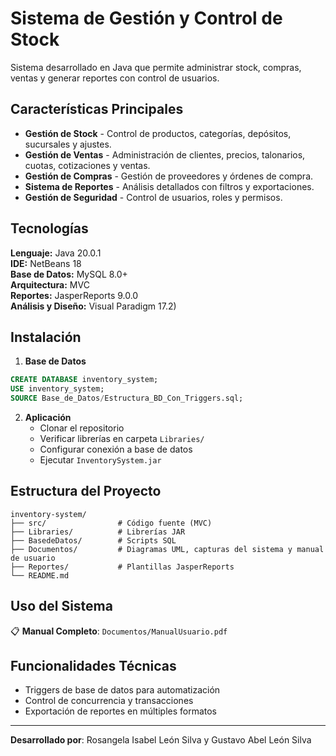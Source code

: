 # Sistema de Gestión y Control de Stock

Sistema desarrollado en Java que permite administrar stock, compras, ventas y generar reportes con control de usuarios.

## Características Principales

* **Gestión de Stock** - Control de productos, categorías, depósitos, sucursales y ajustes.
* **Gestión de Ventas** - Administración de clientes, precios, talonarios, cuotas, cotizaciones y ventas.
* **Gestión de Compras** - Gestión de proveedores y órdenes de compra.
* **Sistema de Reportes** - Análisis detallados con filtros y exportaciones.
* **Gestión de Seguridad** - Control de usuarios, roles y permisos.

## Tecnologías

**Lenguaje:** Java 20.0.1  
**IDE:** NetBeans 18  
**Base de Datos:** MySQL 8.0+  
**Arquitectura:** MVC  
**Reportes:** JasperReports 9.0.0  
**Análisis y Diseño:** Visual Paradigm 17.2)

## Instalación

1. **Base de Datos**
```sql
CREATE DATABASE inventory_system;
USE inventory_system;
SOURCE Base_de_Datos/Estructura_BD_Con_Triggers.sql;
```

2. **Aplicación**
   - Clonar el repositorio
   - Verificar librerías en carpeta `Libraries/`
   - Configurar conexión a base de datos
   - Ejecutar `InventorySystem.jar`

## Estructura del Proyecto

```
inventory-system/
├── src/                # Código fuente (MVC)
├── Libraries/          # Librerías JAR
├── BasedeDatos/        # Scripts SQL
├── Documentos/         # Diagramas UML, capturas del sistema y manual de usuario
├── Reportes/           # Plantillas JasperReports
└── README.md
```

## Uso del Sistema

📋 **Manual Completo**: `Documentos/ManualUsuario.pdf`

## Funcionalidades Técnicas

* Triggers de base de datos para automatización
* Control de concurrencia y transacciones
* Exportación de reportes en múltiples formatos

---

**Desarrollado por**: Rosangela Isabel León Silva y Gustavo Abel León Silva  